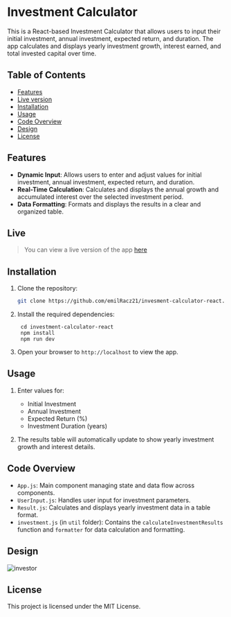 # Investment Calculator

This is a React-based Investment Calculator that allows users to input their initial investment, annual investment, expected return, and duration. The app calculates and displays yearly investment growth, interest earned, and total invested capital over time.

## Table of Contents

- [Features](#features)
- [Live version](#live)
- [Installation](#installation)
- [Usage](#usage)
- [Code Overview](#code-overview)
- [Design](#design)
- [License](#license)

## Features

- **Dynamic Input**: Allows users to enter and adjust values for initial investment, annual investment, expected return, and duration.
- **Real-Time Calculation**: Calculates and displays the annual growth and accumulated interest over the selected investment period.
- **Data Formatting**: Formats and displays the results in a clear and organized table.

## Live

> You can view a live version of the app [here](https://invest-calc-er.netlify.app/) 

## Installation

1. Clone the repository:

   ```bash
   git clone https://github.com/emilRacz21/invesment-calculator-react.git
   
2. Install the required dependencies:
   
        cd investment-calculator-react
        npm install
        npm run dev

3. Open your browser to `http://localhost` to view the app.

## Usage

1. Enter values for:

   * Initial Investment  
   * Annual Investment  
   * Expected Return (%)  
   * Investment Duration (years)

2. The results table will automatically update to show yearly investment growth and interest details.

## Code Overview

   * `App.js`: Main component managing state and data flow across components.
   * `UserInput.js`: Handles user input for investment parameters.
   * `Result.js`: Calculates and displays yearly investment data in a table format.
   * `investment.js` (in `util` folder): Contains the `calculateInvestmentResults` function and `formatter` for data calculation and formatting.

  ## Design

  ![investor](https://github.com/user-attachments/assets/faa55387-173f-4558-b043-be729c7ee2d9)

  ## License
  
  This project is licensed under the MIT License.
